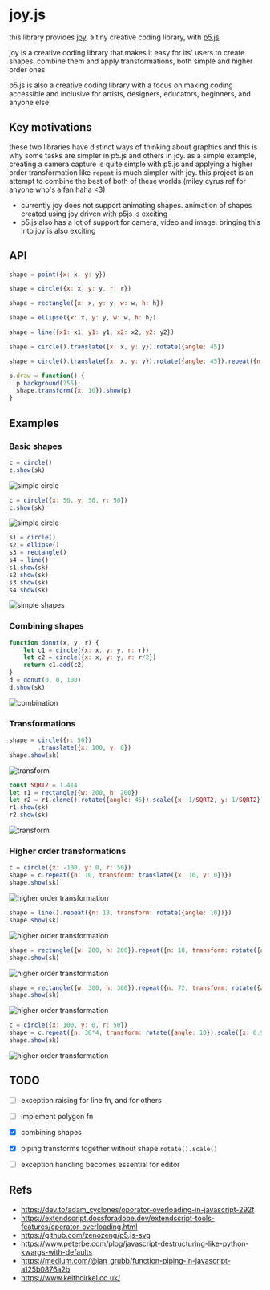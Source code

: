 # joy.js

this library provides [joy](https://github.com/fossunited/joy), a tiny creative coding library, with [p5.js](http://p5js.org/) 

joy is a creative coding library that makes it easy for its' users to create shapes, combine them and apply transformations, both simple and higher order ones 

p5.js is also a creative coding library with a focus on making coding accessible and inclusive for artists, designers, educators, beginners, and anyone else! 

## Key motivations

these two libraries have distinct ways of thinking about graphics and this is why some tasks are simpler in p5.js and others in joy. as a simple example, creating a camera capture is quite simple with p5.js and applying a higher order transformation like `repeat` is much simpler with joy. this project is an attempt to combine the best of both of these worlds (miley cyrus ref for anyone who's a fan haha <3)

- currently joy does not support animating shapes. animation of shapes created using joy driven with p5js is exciting 
- p5.js also has a lot of support for camera, video and image. bringing this into joy is also exciting 

## API 

```js
shape = point({x: x, y: y})

shape = circle({x: x, y: y, r: r})

shape = rectangle({x: x, y: y, w: w, h: h})

shape = ellipse({x: x, y: y, w: w, h: h})

shape = line({x1: x1, y1: y1, x2: x2, y2: y2})

shape = circle().translate({x: x, y: y}).rotate({angle: 45})

shape = circle().translate({x: x, y: y}).rotate({angle: 45}).repeat({n: 12, transform: rotate({angle: 10})})

p.draw = function() {
  p.background(255);
  shape.transform({x: 10}).show(p)
}
```

## Examples

### Basic shapes

```js
c = circle()
c.show(sk)
```
![simple circle](./examples/images/simple-1.jpg)

```js
c = circle({x: 50, y: 50, r: 50})
c.show(sk)
```
![simple circle](./examples/images/simple-2.jpg)


```js
s1 = circle()
s2 = ellipse()
s3 = rectangle()
s4 = line()
s1.show(sk)
s2.show(sk)
s3.show(sk)
s4.show(sk)
```
![simple shapes](./examples/images/simple-3.jpg)


### Combining shapes

```js
function donut(x, y, r) {
    let c1 = circle({x: x, y: y, r: r})
    let c2 = circle({x: x, y: y, r: r/2})
    return c1.add(c2)
}   
d = donut(0, 0, 100)
d.show(sk)
```
![combination](./examples/images/combine.jpg)


### Transformations

```js
shape = circle({r: 50})
        .translate({x: 100, y: 0})
shape.show(sk)
```
![transform](./examples/images/transform-1.jpg)


```js
const SQRT2 = 1.414
let r1 = rectangle({w: 200, h: 200})
let r2 = r1.clone().rotate({angle: 45}).scale({x: 1/SQRT2, y: 1/SQRT2})  // clone call becomes necessary
r1.show(sk)
r2.show(sk)
```
![transform](./examples/images/transform-2.jpg)


### Higher order transformations

```js
c = circle({x: -100, y: 0, r: 50})
shape = c.repeat({n: 10, transform: translate({x: 10, y: 0})})
shape.show(sk)
```
![higher order transformation](./examples/images/higher-1.jpg)


```js
shape = line().repeat({n: 18, transform: rotate({angle: 10})})
shape.show(sk)
```
![higher order transformation](./examples/images/higher-2.jpg)


```js
shape = rectangle({w: 200, h: 200}).repeat({n: 18, transform: rotate({angle: 10})})
shape.show(sk)
```
![higher order transformation](./examples/images/higher-3.jpg)


```js
shape = rectangle({w: 300, h: 300}).repeat({n: 72, transform: rotate({angle: 360/72}).scale({x: 0.92, y: 0.92})})
shape.show(sk)
```
![higher order transformation](./examples/images/higher-4.jpg)

```js
c = circle({x: 100, y: 0, r: 50})
shape = c.repeat({n: 36*4, transform: rotate({angle: 10}).scale({x: 0.97, y: 0.97})})   // rotate happens opposite
shape.show(sk)
```
![higher order transformation](./examples/images/higher-5.jpg)


## TODO

- [ ] exception raising for line fn, and for others
- [ ] implement polygon fn
- [x] combining shapes 
- [x] piping transforms together without shape `rotate().scale()`
- [ ] exception handling becomes essential for editor 


## Refs

  - https://dev.to/adam_cyclones/oporator-overloading-in-javascript-292f
  - https://extendscript.docsforadobe.dev/extendscript-tools-features/operator-overloading.html
  - https://github.com/zenozeng/p5.js-svg
  - https://www.peterbe.com/plog/javascript-destructuring-like-python-kwargs-with-defaults
  - https://medium.com/@ian_grubb/function-piping-in-javascript-a125b0876a2b
  - https://www.keithcirkel.co.uk/